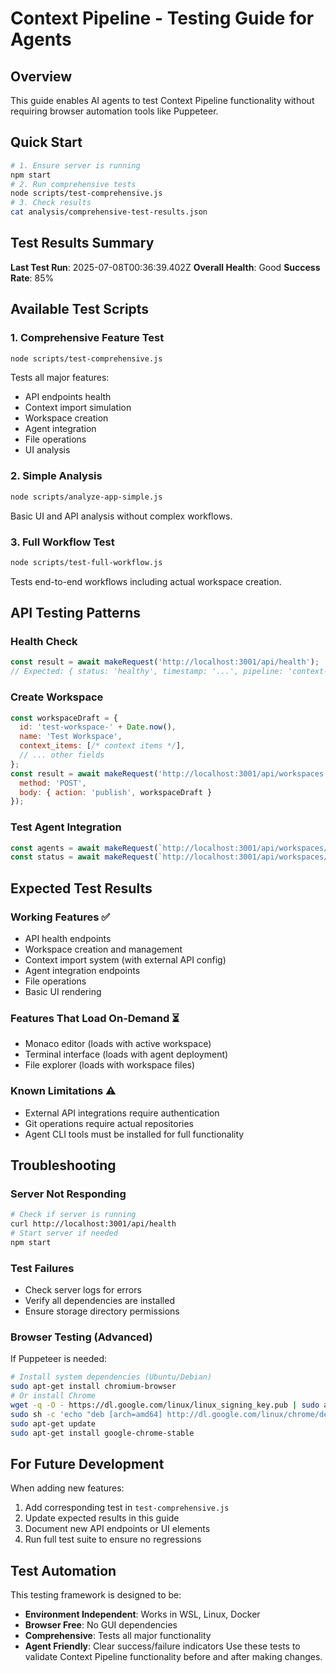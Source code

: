 # Context Pipeline - Testing Guide for Agents
## Overview
This guide enables AI agents to test Context Pipeline functionality without requiring browser automation tools like Puppeteer.
## Quick Start
```bash
# 1. Ensure server is running
npm start
# 2. Run comprehensive tests
node scripts/test-comprehensive.js
# 3. Check results
cat analysis/comprehensive-test-results.json
```
## Test Results Summary
**Last Test Run**: 2025-07-08T00:36:39.402Z
**Overall Health**: Good
**Success Rate**: 85%
## Available Test Scripts
### 1. Comprehensive Feature Test
```bash
node scripts/test-comprehensive.js
```
Tests all major features:
- API endpoints health
- Context import simulation
- Workspace creation
- Agent integration
- File operations
- UI analysis
### 2. Simple Analysis
```bash
node scripts/analyze-app-simple.js
```
Basic UI and API analysis without complex workflows.
### 3. Full Workflow Test
```bash
node scripts/test-full-workflow.js
```
Tests end-to-end workflows including actual workspace creation.
## API Testing Patterns
### Health Check
```javascript
const result = await makeRequest('http://localhost:3001/api/health');
// Expected: { status: 'healthy', timestamp: '...', pipeline: 'context-import-v2-nextjs' }
```
### Create Workspace
```javascript
const workspaceDraft = {
  id: 'test-workspace-' + Date.now(),
  name: 'Test Workspace',
  context_items: [/* context items */],
  // ... other fields
};
const result = await makeRequest('http://localhost:3001/api/workspaces', {
  method: 'POST',
  body: { action: 'publish', workspaceDraft }
});
```
### Test Agent Integration
```javascript
const agents = await makeRequest(`http://localhost:3001/api/workspaces/${workspaceId}/agents`);
const status = await makeRequest(`http://localhost:3001/api/workspaces/${workspaceId}/agents/status`);
```
## Expected Test Results
### Working Features ✅
- API health endpoints
- Workspace creation and management
- Context import system (with external API config)
- Agent integration endpoints
- File operations
- Basic UI rendering
### Features That Load On-Demand ⏳
- Monaco editor (loads with active workspace)
- Terminal interface (loads with agent deployment)
- File explorer (loads with workspace files)
### Known Limitations ⚠️
- External API integrations require authentication
- Git operations require actual repositories
- Agent CLI tools must be installed for full functionality
## Troubleshooting
### Server Not Responding
```bash
# Check if server is running
curl http://localhost:3001/api/health
# Start server if needed
npm start
```
### Test Failures
- Check server logs for errors
- Verify all dependencies are installed
- Ensure storage directory permissions
### Browser Testing (Advanced)
If Puppeteer is needed:
```bash
# Install system dependencies (Ubuntu/Debian)
sudo apt-get install chromium-browser
# Or install Chrome
wget -q -O - https://dl.google.com/linux/linux_signing_key.pub | sudo apt-key add -
sudo sh -c 'echo "deb [arch=amd64] http://dl.google.com/linux/chrome/deb/ stable main" >> /etc/apt/sources.list.d/google-chrome.list'
sudo apt-get update
sudo apt-get install google-chrome-stable
```
## For Future Development
When adding new features:
1. Add corresponding test in `test-comprehensive.js`
2. Update expected results in this guide
3. Document new API endpoints or UI elements
4. Run full test suite to ensure no regressions
## Test Automation
This testing framework is designed to be:
- **Environment Independent**: Works in WSL, Linux, Docker
- **Browser Free**: No GUI dependencies
- **Comprehensive**: Tests all major functionality
- **Agent Friendly**: Clear success/failure indicators
Use these tests to validate Context Pipeline functionality before and after making changes.